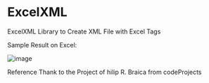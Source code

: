 # ExcelXML
ExcelXML Library to Create XML File with Excel Tags


Sample Result on Excel:


![image](https://user-images.githubusercontent.com/16461973/128862787-4519f95c-09b1-4c76-9c5b-e3aeffbf6760.png)



Reference 
Thank to the Project of hilip R. Braica from codeProjects
